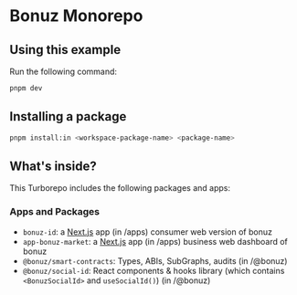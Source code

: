 # Bonuz Monorepo

## Using this example

Run the following command:

```sh
pnpm dev
```

## Installing a package

```bash
pnpm install:in <workspace-package-name> <package-name>
```

## What's inside?

This Turborepo includes the following packages and apps:

### Apps and Packages

- `bonuz-id`: a [Next.js](https://nextjs.org/) app (in /apps) consumer web version of bonuz
- `app-bonuz-market`: a [Next.js](https://nextjs.org/) app (in /apps) business web dashboard of bonuz
- `@bonuz/smart-contracts`: Types, ABIs, SubGraphs, audits (in /@bonuz)
- `@bonuz/social-id`: React components & hooks library (which contains `<BonuzSocialId>` and `useSocialId()`) (in /@bonuz)
